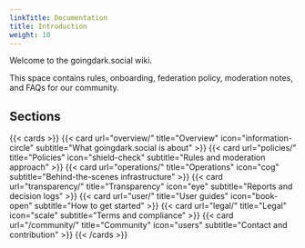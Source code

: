 ```yaml
---
linkTitle: Documentation
title: Introduction
weight: 10
---
```


Welcome to the goingdark.social wiki.

This space contains rules, onboarding, federation policy, moderation notes, and FAQs for our community.

## Sections

{{< cards >}}
  {{< card url="overview/" title="Overview" icon="information-circle" subtitle="What goingdark.social is about" >}}
  {{< card url="policies/" title="Policies" icon="shield-check" subtitle="Rules and moderation approach" >}}
  {{< card url="operations/" title="Operations" icon="cog" subtitle="Behind-the-scenes infrastructure" >}}
  {{< card url="transparency/" title="Transparency" icon="eye" subtitle="Reports and decision logs" >}}
  {{< card url="user/" title="User guides" icon="book-open" subtitle="How to get started" >}}
  {{< card url="legal/" title="Legal" icon="scale" subtitle="Terms and compliance" >}}
  {{< card url="/community/" title="Community" icon="users" subtitle="Contact and contribution" >}}
{{< /cards >}}
